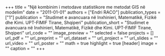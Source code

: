 +++
title = "Një kombinim i metodave statistikore me metodat GIS në modelim"
date = "2011-01-01"
authors = ["Endri RACO"]
publication_types = ["1"]
publication = "Studimet e avancuara në Inxhinieri, Matematikë, Fizikë dhe Kimi.  UPT-FIMIF Tirane, Shqiperi"
publication_short = "Studimet e avancuara në Inxhinieri, Matematikë, Fizikë dhe Kimi.  UPT-FIMIF Tirane, Shqiperi"
url_code = ""
image_preview = ""
selected = false
projects = []
url_pdf = ""
url_preprint = ""
url_dataset = ""
url_project = ""
url_slides = ""
url_video = ""
url_poster = ""
math = true
highlight = true
[header]
image = ""
caption = ""
+++
